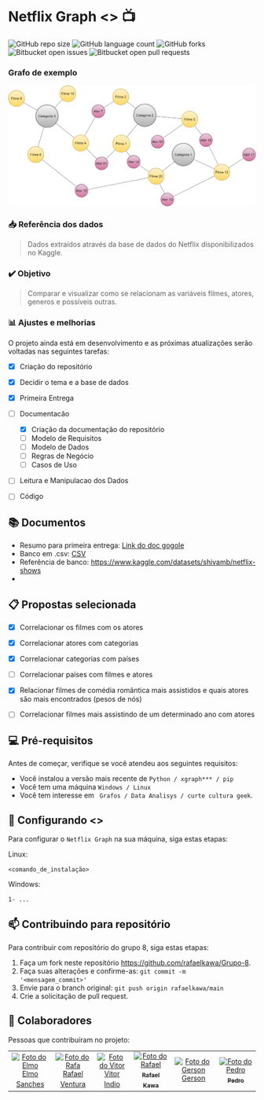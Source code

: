 # Netflix Graph <> :tv:


<!---Esses são exemplos. Veja https://shields.io para outras pessoas ou para personalizar este conjunto de escudos. Você pode querer incluir dependências, status do projeto e informações de licença aqui--->

![GitHub repo size](https://img.shields.io/github/repo-size/iuricode/README-template?style=for-the-badge)
![GitHub language count](https://img.shields.io/github/languages/count/iuricode/README-template?style=for-the-badge)
![GitHub forks](https://img.shields.io/github/forks/iuricode/README-template?style=for-the-badge)
![Bitbucket open issues](https://img.shields.io/bitbucket/issues/iuricode/README-template?style=for-the-badge)
![Bitbucket open pull requests](https://img.shields.io/bitbucket/pr-raw/iuricode/README-template?style=for-the-badge)

### Grafo de exemplo
<img src="assets/grafos-Categoria-filme-atores.drawio.png" alt="EXEMPLO DO GRAFO">

### 📥 Referência dos dados
> Dados extraídos através da base de dados do Netflix disponibilizados no Kaggle.

### ✔️ Objetivo
> Comparar e visualizar como se relacionam as variáveis filmes, atores, generos e possíveis outras.


### 📊 Ajustes e melhorias

O projeto ainda está em desenvolvimento e as próximas atualizações serão voltadas nas seguintes tarefas:

- [x] Criação do repositório
- [x] Decidir o tema e a base de dados
- [x] Primeira Entrega
- [ ] Documentacão 
  - [x] Criação da documentação do repositório
  - [ ] Modelo de Requisitos
  - [ ] Modelo de Dados
  - [ ] Regras de Negócio
  - [ ] Casos de Uso
- [ ] Leitura e Manipulacao dos Dados
- [ ] Código


## 📚 Documentos

- Resumo para primeira entrega: [Link do doc gogole](https://docs.google.com/document/d/1UWSSgoKCm9E-zEY7kq5JNXwa7IkFpLV12K-KCv8bp5U/edit?usp=sharing)
- Banco em .csv: [CSV](<data/netflix_titles.csv>)
- Referência de banco: https://www.kaggle.com/datasets/shivamb/netflix-shows
- 

## 📋 Propostas selecionada

- [x] Correlacionar os filmes com os atores
- [x] Correlacionar atores com categorias
- [x] Correlacionar categorias com países
- [ ] Correlacionar países com filmes e atores
- [x] Relacionar filmes de comédia romântica mais assistidos e quais atores são mais encontrados (pesos de nós)
- [ ] Correlacionar filmes mais assistindo de um determinado ano com atores


## 💻 Pré-requisitos

Antes de começar, verifique se você atendeu aos seguintes requisitos:
<!---Estes são apenas requisitos de exemplo. Adicionar, duplicar ou remover conforme necessário--->
* Você instalou a versão mais recente de `Python / xgraph*** / pip`
* Você tem uma máquina `Windows / Linux  `
* Você tem interesse em ` Grafos / Data Analisys / curte cultura geek`.

## 🚀 Configurando <>

Para configurar o `Netflix Graph` na sua máquina, siga estas etapas:

 Linux:
```
<comando_de_instalação>
```

Windows:
```
1- ...

```
<!---
## ☕ Executando Netflix Graph

Para iniciar a aplicacao , siga estas etapas:

```
1- npm start ( front-end )
2- yarn start ( back-end )
```

Adicione comandos de execução e exemplos que você acha que os usuários acharão úteis. Fornece uma referência de opções para pontos de bônus!
--->

## 📫 Contribuindo para repositório
<!---Se o seu README for longo ou se você tiver algum processo ou etapas específicas que deseja que os contribuidores sigam, considere a criação de um arquivo CONTRIBUTING.md separado--->
Para contribuir com repositório do grupo 8, siga estas etapas:

1. Faça um fork neste repositório https://github.com/rafaelkawa/Grupo-8.
2. Faça suas alterações e confirme-as: `git commit -m '<mensagem_commit>'`
3. Envie para o branch original: `git push origin rafaelkawa/main`
4. Crie a solicitação de pull request.

## 🤝 Colaboradores

Pessoas que contribuíram no projeto:

<table>
  <tr>
    <td align="center">
      <a href="#">
        <img src="https://avatars.githubusercontent.com/u/22893710?s=400&u=ac6b0a06fabd6ea351b70199ea3cd41ff855dc00&v=44" width="100px;" alt="Foto do Elmo"/><br>
        <sub>
          <a href="https://github.com/elmojuh">Elmo Sanches</a>
        </sub>
      </a>
    </td>
    <td align="center">
      <a href="#">
        <img src="https://avatars.githubusercontent.com/u/28628701?s=400&u=0d1b921e35e974b6ebd5e0fa22916e348bb79059&v=4" width="100px;" alt="Foto do Rafa"/><br>
        <sub>
          <a href="https://github.com/rafael-ventura">Rafael Ventura</a>
        </sub>
      </a>
    </td>
    <td align="center">
      <a href="#">
        <img src="https://images-ext-2.discordapp.net/external/61qsYP7cEbsK9rMV_5lkGrygMQSS5t4bkF7EDj45Qkg/%3Fs%3D400%26u%3Dedfba6747868e83c2624008b61494f6e8e6ef1dd%26v%3D4/https/avatars.githubusercontent.com/u/88738275" width="100px;" alt="Foto do Vitor"/><br>
        <sub>
          <a href="https://github.com/vitorindio">Vitor Indio</a>
        </sub>
      </a>
    </td>
    <td align="center">
      <a href="#">
        <img src="https://avatars.githubusercontent.com/u/115169812?v=4" width="100px;" alt="Foto do Rafael"/><br>
        <sub>
          <b>Rafael Kawa</b>
        </sub>
      </a>
    </td>
    <td align="center">
      <a href="#">
        <img src="https://avatars.githubusercontent.com/u/115120895?s=400&u=d27bd5eaf5e9f319353a372c99af6d11b27557ef&v=4)" width="100px;" alt="Foto do Gerson"/><br>
        <sub>
        <a href="https://github.com/eugersonmendonca10">Gerson</a>
        </sub>
      </a>
    </td>
    <td align="center">
      <a href="#">
        <img src="https://avatars.githubusercontent.com/u/64970585?v=4" width="100px;" alt="Foto do Pedro"/><br>
        <sub>
          <b>Pedro</b>
        </sub>
      </a>
    </td>
  </tr>
</table>
